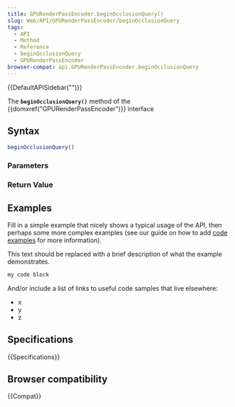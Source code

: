 ```yaml
---
title: GPURenderPassEncoder.beginOcclusionQuery()
slug: Web/API/GPURenderPassEncoder/beginOcclusionQuery
tags:
  - API
  - Method
  - Reference
  - beginOcclusionQuery
  - GPURenderPassEncoder
browser-compat: api.GPURenderPassEncoder.beginOcclusionQuery
---
```

{{DefaultAPISidebar("")}}

The **`beginOcclusionQuery()`** method of the {{domxref("GPURenderPassEncoder")}} interface 

## Syntax

```js
beginOcclusionQuery()
```

### Parameters



### Return Value



## Examples

Fill in a simple example that nicely shows a typical usage of the API, then perhaps some more complex examples (see our guide on how to add [code examples](/en-US/docs/MDN/Contribute/Structures/Code_examples) for more information).

This text should be replaced with a brief description of what the example demonstrates.

```js
my code block
```

And/or include a list of links to useful code samples that live elsewhere:

*   x
*   y
*   z

## Specifications

{{Specifications}}

## Browser compatibility

{{Compat}}

